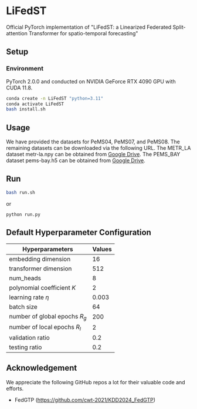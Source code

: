 # LiFedST
Official PyTorch implementation of "LiFedST: a Linearized Federated Split-attention Transformer for spatio-temporal forecasting"

## Setup
### Environment
PyTorch 2.0.0 and conducted on NVIDIA GeForce RTX 4090 GPU with CUDA 11.8.
```bash
conda create -n LiFedST "python=3.11"
conda activate LiFedST
bash install.sh
```

## Usage
We have provided the datasets for PeMS04, PeMS07, and PeMS08. The remaining datasets can be downloaded via the following URL.
The METR_LA dataset metr-la.npy can be obtained from [Google Drive](https://drive.google.com/file/d/16xbiRvh5jJx2A4Swv9dEMEz_Y0AEoQTM/view).
The PEMS_BAY dataset pems-bay.h5 can be obtained from [Google Drive](https://drive.google.com/drive/folders/10FOTa6HXPqX8Pf5WRoRwcFnW9BrNZEIX?usp=drive_open).

## Run
```bash
bash run.sh
```
or
```
python run.py
```

## Default Hyperparameter Configuration
| Hyperparameters               | Values |
|-------------------------------|--------|
| embedding dimension                 | 16     |
| transformer dimension               | 512    |
| num_heads                           | 8      |
| polynomial coefficient $K$          | 2      |
| learning rate $\eta$                | 0.003  |
| batch size                              | 64     |
| number of global epochs $R_g$       | 200    |
| number of local epochs $R_l$        | 2      |
| validation ratio                        | 0.2    |
| testing ratio                           | 0.2    |

## Acknowledgement
We appreciate the following GitHub repos a lot for their valuable code and efforts.
- FedGTP (https://github.com/cwt-2021/KDD2024_FedGTP)
